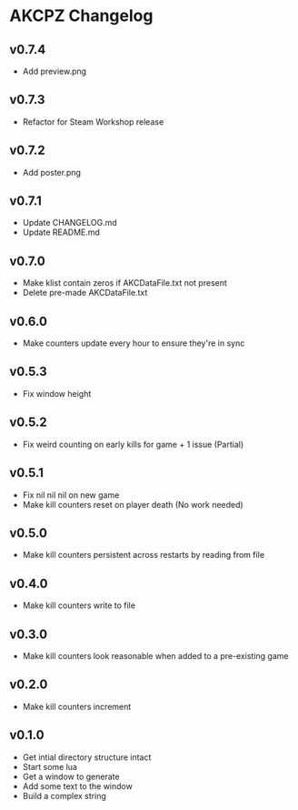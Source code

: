 # AKCPZ Changelog

## v0.7.4
* Add preview.png

## v0.7.3
* Refactor for Steam Workshop release

## v0.7.2
* Add poster.png

## v0.7.1
* Update CHANGELOG.md
* Update README.md

## v0.7.0
* Make klist contain zeros if AKCDataFile.txt not present
* Delete pre-made AKCDataFile.txt

## v0.6.0
* Make counters update every hour to ensure they're in sync

## v0.5.3
* Fix window height

## v0.5.2
* Fix weird counting on early kills for game + 1 issue (Partial)

## v0.5.1
* Fix nil nil nil on new game
* Make kill counters reset on player death (No work needed)

## v0.5.0
* Make kill counters persistent across restarts by reading from file

## v0.4.0
* Make kill counters write to file

## v0.3.0
* Make kill counters look reasonable when added to a pre-existing game

## v0.2.0
* Make kill counters increment

## v0.1.0
* Get intial directory structure intact
* Start some lua
* Get a window to generate
* Add some text to the window
* Build a complex string